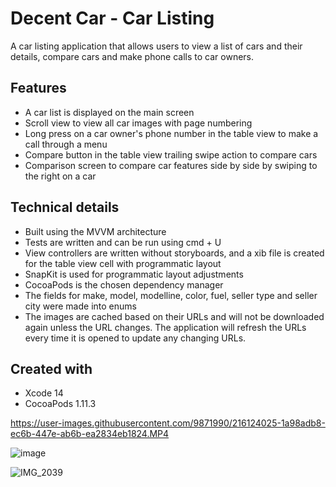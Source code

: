 # Decent Car - Car Listing
A car listing application that allows users to view a list of cars and their details, compare cars and make phone calls to car owners.

## Features
* A car list is displayed on the main screen
* Scroll view to view all car images with page numbering
* Long press on a car owner's phone number in the table view to make a call through a menu
* Compare button in the table view trailing swipe action to compare cars
* Comparison screen to compare car features side by side by swiping to the right on a car

## Technical details
* Built using the MVVM architecture
* Tests are written and can be run using cmd + U
* View controllers are written without storyboards, and a xib file is created for the table view cell with programmatic layout
* SnapKit is used for programmatic layout adjustments
* CocoaPods is the chosen dependency manager
* The fields for make, model, modelline, color, fuel, seller type and seller city were made into enums
* The images are cached based on their URLs and will not be downloaded again unless the URL changes. The application will refresh the URLs every time it is opened to update any changing URLs.

## Created with
* Xcode 14
* CocoaPods 1.11.3


https://user-images.githubusercontent.com/9871990/216124025-1a98adb8-ec6b-447e-ab6b-ea2834eb1824.MP4

![image](https://user-images.githubusercontent.com/9871990/216124352-4027e4b3-cdec-4676-b780-9a4e3b69bec4.png)

![IMG_2039](https://user-images.githubusercontent.com/9871990/216124169-2016c0f6-b181-46ba-8cd4-e86022c472bc.png)
